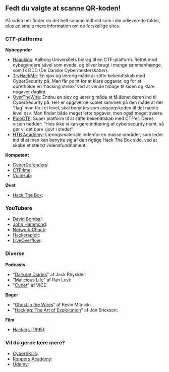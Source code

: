 ## Fedt du valgte at scanne QR-koden!
På siden her finder du det helt samme indhold som i din udleverede folder, plus en smule mere information om de forskellige sites.

### CTF-platforme
**Nybegynder**
- [Haaukins](https://ff.haaukins.com): Aalborg Universitets bidrag til en CTF-platform. Rettet mod nybegyndere såvel som øvede, og bliver brugt i mange sammenhænge, som fx DDC (De Danske Cybermesterskaber). 
- [TryHackMe](https://tryhackme.com): En sjov og lærerig måde at stifte bekendtskab med CyberSecurity på. Man får point for at klare opgaver, og for at opretholde en ‘hacking streak’ ved at vende tilbage til siden og klare opgaver dagligt.
- [OverTheWire](https://overthewire.org): Endnu en sjov og lærerig måde at få åbnet døren ind til CyberSecurity på. Her er opgaverne koblet sammen på den måde at det 'flag' man får i et level, skal benyttes som adgangskoden til det næste level osv. Man finder både meget lette opgaver, men også meget svære.
- [PicoCTF](https://picoctf.org): Super platform til at stifte bekendtskab med CTF’er. Deres vision hedder: “Hvis ikke vi kan gøre indlæring af cybersecurity nemt, så gør vi det bare sjovt i stedet”.
- [HTB Academy](https://academy.hackthebox.com): Læringsmateriale indenfor en masse områder, som leder ind til at man kan benytte sig af den rigtige Hack The Box side, ved at skabe et stærkt vidensfundnament. 

**Kompetent**
- [CyberDefenders](https://cyberdefenders.org/): 
- [CTFtime](https://ctftime.org/): 
- [VulnHub](https://www.vulnhub.com/): 

**Øvet**
- [Hack The Box](https://www.hackthebox.com/): 

### YouTubere
- [David Bombal](https://www.youtube.com/davidbombal): 
- [John Hammond](https://www.youtube.com/c/JohnHammond010): 
- [Network Chuck](https://www.youtube.com/networkchuck): 
- [Hackersploit](https://www.youtube.com/c/HackerSploit): 
- [LiveOverflow](https://www.youtube.com/c/LiveOverflow): 

### Diverse
**Podcasts**
- "[Darknet Diaries](https://darknetdiaries.com/)" af Jack Rhysider: 
- "[Malicious Life](https://malicious.life/)" af Ran Levi: 
- "[Cyber](https://open.spotify.com/show/3smcGJaAF6F7sioqFDQjzn)" af VICE: 

**Bøger**
- "[Ghost in the Wires](https://www.saxo.com/dk/ghost-in-the-wires_kevin-mitnick_paperback_9780316037723)" af Kevin Mitnick: 
- "[Hacking: The Art of Exploitation](https://www.saxo.com/dk/hacking-the-art-of-exploitation-2nd-edition_jon-erickson_epub_9781593273385)" af Jon Erickson: 

**Film**
- [Hackers (1995)](https://www.imdb.com/title/tt0113243/): 

### Vil du gerne lære mere?
- [CyberSKills](https://www.cyberskills.dk/): 
- [Roppers Academy](https://www.roppers.org/): 
- [Udemy](https://www.udemy.com/): 

